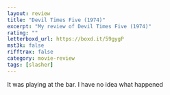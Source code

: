 ```yaml
---
layout: review
title: "Devil Times Five (1974)"
excerpt: "My review of Devil Times Five (1974)"
rating: ""
letterboxd_url: https://boxd.it/59gygP
mst3k: false
rifftrax: false
category: movie-review
tags: [slasher]
---
```


It was playing at the bar. I have no idea what happened
